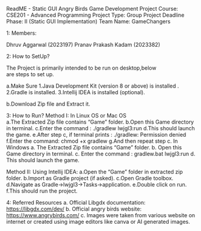 ReadME - Static GUI
Angry Birds Game Development Project
Course: CSE201 - Advanced Programming
Project Type: Group Project
Deadline Phase: II (Static GUI Implementation)
Team Name: GameChangers


1: Members:

Dhruv Aggarwal (2023197)
Pranav Prakash Kadam (2023382)

2: How to SetUp? 

The Project is primarily intended to be run on desktop,below  
are steps to set up.	

a.Make Sure 
	1.Java Development Kit (version 8 or above) is installed .
	2.Gradle is installed.
	3.Intellij IDEA is installed (optional).

b.Download Zip file and Extract it.

3: How to Run?
Method I:
	In Linux OS or Mac OS	
		a.The Extracted Zip file contains “Game” folder.
		b.Open this Game directory in terminal.
		c.Enter the command :   ./gradlew lwjgl3:run
		d.This should launch the game.
		e.After step c, if terminal  prints :  ./gradlew: Permission denied
		f.Enter the command: chmod +x gradlew
		g.And then repeat step c.
	In Windows
		a. The Extracted Zip file contains “Game” folder.
		b. Open this Game directory in terminal.
		c. Enter the command :   gradlew.bat lwjgl3:run
		d. This should launch the game.

Method II:
	Using Intellij IDEA:
		a.Open the “Game” folder in extracted zip folder.
		b.Import as Gradle project (if asked).
		c.Open Gradle toolbox.
		d.Navigate as Gradle->lwjgl3->Tasks->application.
		e.Double click on run.
		f.This should run the project.

4: Referred Resources
	a. Official Libgdx documentation: https://libgdx.com/dev/
	b. Official angry birds website: https://www.angrybirds.com/
	c. Images were taken from various website on internet 
    	or created using image editors like canva or AI 
    	generated images.


		
 
 


	






	


